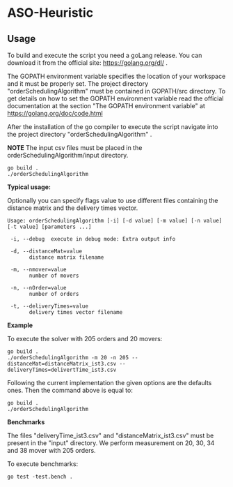# ASO-Heuristic

## Usage
To build and execute the script you need a goLang release. You can download it from the official site:
https://golang.org/dl/ .

The GOPATH environment variable specifies the location of your workspace and it must be properly set.
The project directory "orderSchedulingAlgorithm" must be contained in GOPATH/src directory.
To get details on how to set the GOPATH environment variable read the official documentation at the section "The GOPATH environment variable" at https://golang.org/doc/code.html
 
After the installation of the go compiler to execute the script navigate into the project directory "orderSchedulingAlgorithm" . 

**NOTE**
The input csv files must be placed in the orderSchedulingAlgorithm/input directory.

```
go build .
./orderSchedulingAlgorithm
```

**Typical usage:**

Optionally you can specify flags value to use different files containing the distance matrix and the delivery times vector.

```
Usage: orderSchedulingAlgorithm [-i] [-d value] [-m value] [-n value] [-t value] [parameters ...]

 -i, --debug  execute in debug mode: Extra output info

 -d, --distanceMat=value
       distance matrix filename
       
 -m, --nmover=value
       number of movers
       
 -n, --nOrder=value
       number of orders
       
 -t, --deliveryTimes=value
       delivery times vector filename
```

**Example**

To execute the solver with 205 orders and 20 movers:
```
go build . 
./orderSchedulingAlgorithm -m 20 -n 205 --distanceMat=distanceMatrix_ist3.csv --deliveryTimes=delivertTime_ist3.csv
```
Following the current implementation the given options are the defaults ones. Then the command above is equal to:

```
go build .
./orderSchedulingAlgorithm
```


**Benchmarks**

The files "deliveryTime_ist3.csv" and "distanceMatrix_ist3.csv" must be present in the "input" directory.
We perform measurement on 20, 30, 34 and 38 mover with 205 orders.

To execute benchmarks:
```
go test -test.bench .
```
